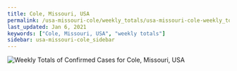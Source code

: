 ```yaml
---
title: Cole, Missouri, USA
permalink: /usa-missouri-cole/weekly_totals/usa-missouri-cole-weekly_totals.html
last_updated: Jan 6, 2021
keywords: ["Cole, Missouri, USA", "weekly totals"]
sidebar: usa-missouri-cole_sidebar
---
```


![Weekly Totals of Confirmed Cases for Cole, Missouri, USA](/covid_tracker/images/graphs/usa-missouri-cole-weekly_totals_graph.png)
